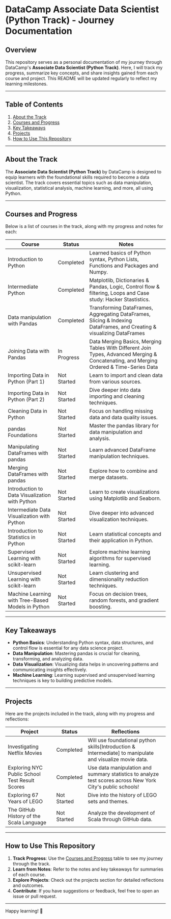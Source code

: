 # DataCamp Associate Data Scientist (Python Track) - Journey Documentation

## Overview  
This repository serves as a personal documentation of my journey through DataCamp's **Associate Data Scientist (Python Track)**. Here, I will track my progress, summarize key concepts, and share insights gained from each course and project. This README will be updated regularly to reflect my learning milestones.

---

## Table of Contents  
1. [About the Track](#about-the-track)  
2. [Courses and Progress](#courses-and-progress)  
3. [Key Takeaways](#key-takeaways)  
4. [Projects](#projects)      
5. [How to Use This Repository](#how-to-use-this-repository)  

---

## About the Track  
The **Associate Data Scientist (Python Track)** by DataCamp is designed to equip learners with the foundational skills required to become a data scientist. The track covers essential topics such as data manipulation, visualization, statistical analysis, machine learning, and more, all using Python.  

---

## Courses and Progress  
Below is a list of courses in the track, along with my progress and notes for each:  

| **Course**                          | **Status** | **Notes**                                                                 |
|-------------------------------------|------------|---------------------------------------------------------------------------|
| Introduction to Python              | Completed  | Learned basics of Python syntax, Python Lists, Functions and Packages and Numpy.|
| Intermediate Python                 | Completed  | Matplotlib, Dictionaries & Pandas, Logic, Control flow & filtering, Loops and Case study: Hacker Stastistics.|
| Data manipulation with Pandas       | Completed| Transforming DataFrames, Aggregating DataFrames, Slicing & Indexing DataFrames, and Creating & visualizing DataFrames|
| Joining Data with Pandas            | In Progress| Data Merging Basics, Merging Tables With Different Join Types, Advanced Merging & Concatenating, and Merging Ordered & Time-Series Data              |
| Importing Data in Python (Part 1)   | Not Started| Learn to import and clean data from various sources.                     |
| Importing Data in Python (Part 2)   | Not Started| Dive deeper into data importing and cleaning techniques.                 |
| Cleaning Data in Python             | Not Started| Focus on handling missing data and data quality issues.                  |
| pandas Foundations                  | Not Started| Master the pandas library for data manipulation and analysis.            |
| Manipulating DataFrames with pandas | Not Started| Learn advanced DataFrame manipulation techniques.                        |
| Merging DataFrames with pandas      | Not Started| Explore how to combine and merge datasets.                               |
| Introduction to Data Visualization with Python | Not Started | Learn to create visualizations using Matplotlib and Seaborn.             |
| Intermediate Data Visualization with Python | Not Started | Dive deeper into advanced visualization techniques.                      |
| Introduction to Statistics in Python | Not Started | Learn statistical concepts and their application in Python.              |
| Supervised Learning with scikit-learn | Not Started | Explore machine learning algorithms for supervised learning.             |
| Unsupervised Learning with scikit-learn | Not Started | Learn clustering and dimensionality reduction techniques.                |
| Machine Learning with Tree-Based Models in Python | Not Started | Focus on decision trees, random forests, and gradient boosting.          |

---

## Key Takeaways  
- **Python Basics**: Understanding Python syntax, data structures, and control flow is essential for any data science project.  
- **Data Manipulation**: Mastering pandas is crucial for cleaning, transforming, and analyzing data.  
- **Data Visualization**: Visualizing data helps in uncovering patterns and communicating insights effectively.  
- **Machine Learning**: Learning supervised and unsupervised learning techniques is key to building predictive models.  

---

## Projects  
Here are the projects included in the track, along with my progress and reflections:  

| **Project**                         | **Status** | **Reflections**                                                          |
|-------------------------------------|------------|---------------------------------------------------------------------------|
| Investigating Netflix Movies | Completed | Will use foundational python skills[Introduction & Intermediate] to manipulate and visualize movie data.                              |
| Exploring NYC Public School Test Result Scores | Completed | Use data manipulation and summary statistics to analyze test scores across New York City's public schools!          |
| Exploring 67 Years of LEGO          | Not Started | Dive into the history of LEGO sets and themes.                           |
| The GitHub History of the Scala Language | Not Started | Analyze the development of Scala through GitHub data.                    |

---

## How to Use This Repository  
1. **Track Progress**: Use the [Courses and Progress](#courses-and-progress) table to see my journey through the track.  
2. **Learn from Notes**: Refer to the notes and key takeaways for summaries of each course.  
3. **Explore Projects**: Check out the projects section for detailed reflections and outcomes.  
4. **Contribute**: If you have suggestions or feedback, feel free to open an issue or pull request.  

---

Happy learning! 🚀

